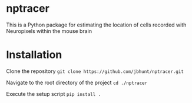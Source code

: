 # nptracer
This is a Python package for estimating the location of cells recorded with Neuropixels within the mouse brain

# Installation
Clone the repository
`git clone https://github.com/jbhunt/nptracer.git`

Navigate to the root directory of the project
`cd ./nptracer`

Execute the setup script
`pip install .`